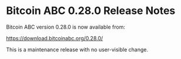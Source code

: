 # Bitcoin ABC 0.28.0 Release Notes

Bitcoin ABC version 0.28.0 is now available from:

  <https://download.bitcoinabc.org/0.28.0/>

This is a maintenance release with no user-visible change.
